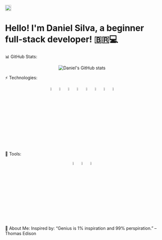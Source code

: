 <img height="20" src="https://raw.githubusercontent.com/iampavangandhi/iampavangandhi/master/gifs/Hi.gif" width="20"> <h1>Hello! I'm Daniel Silva, a beginner full-stack developer! 🇧🇷💻</h1>
<div <img src="https://raw.githubusercontent.com/MicaelliMedeiros/micaellimedeiros/master/image/computer-illustration.png" alt="Computer Illustration" width="60%"> </div>

📊 GitHub Stats:
<div align="center"> <img src="https://github-readme-stats.vercel.app/api?username=danielprogram08&show_icons=true&theme=tokyonight" alt="Daniel's GitHub stats"> </div>

⚡️ Technologies:
<div align="center"> <img src="https://user-images.githubusercontent.com/25181517/192158954-f88b5814-d510-4564-b285-dff7d6400dad.png" alt="HTML" width="5%"> <img src="https://user-images.githubusercontent.com/25181517/183898674-75a4a1b1-f960-4ea9-abcb-637170a00a75.png" alt="CSS" width="5%"> <img src="https://user-images.githubusercontent.com/25181517/117447155-6a868a00-af3d-11eb-9cfe-245df15c9f3f.png" alt="JavaScript" width="5%"> <img src="https://user-images.githubusercontent.com/25181517/183898054-b3d693d4-dafb-4808-a509-bab54cf5de34.png" alt="Bootstrap" width="5%"> <img src="https://user-images.githubusercontent.com/25181517/117201156-9a724800-adec-11eb-9a9d-3cd0f67da4bc.png" alt="Java" width="5%"> <img src="https://user-images.githubusercontent.com/25181517/183891303-41f257f8-6b3d-487c-aa56-c497b880d0fb.png" alt="Spring Boot" width="5%"> <img src="https://user-images.githubusercontent.com/25181517/117208740-bfb78400-adf5-11eb-97bb-09072b6bedfc.png" alt="PostgreSQL" width="5%"> <img src="https://user-images.githubusercontent.com/25181517/183896128-ec99105a-ec1a-4d85-b08b-1aa1620b2046.png" alt="MySQL" width="5%"> </div>

💼 Tools:
<div align="center"> <img src="https://github.com/marwin1991/profile-technology-icons/assets/76662862/2481dc48-be6b-4ebb-9e8c-3b957efe69fa" alt="Linux" width="5%"> <img src="https://user-images.githubusercontent.com/25181517/117207330-263ba280-adf4-11eb-9b97-0ac5b40bc3be.png" alt="Docker" width="5%"> <img src="https://user-images.githubusercontent.com/25181517/192108891-d86b6220-e232-423a-bf5f-90903e6887c3.png" alt="VS Code" width="5%"> </div>

🌟 About Me:
Inspired by:
“Genius is 1% inspiration and 99% perspiration.” – Thomas Edison
